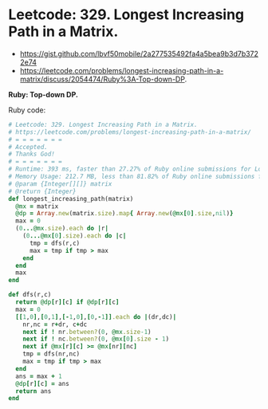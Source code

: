 # Leetcode: 329. Longest Increasing Path in a Matrix.

- https://gist.github.com/lbvf50mobile/2a277535492fa4a5bea9b3d7b3722e74
- https://leetcode.com/problems/longest-increasing-path-in-a-matrix/discuss/2054474/Ruby%3A-Top-down-DP.


**Ruby: Top-down DP.**


Ruby code:
```Ruby
# Leetcode: 329. Longest Increasing Path in a Matrix.
# https://leetcode.com/problems/longest-increasing-path-in-a-matrix/
# = = = = = = =
# Accepted.
# Thanks God!
# = = = = = = =
# Runtime: 393 ms, faster than 27.27% of Ruby online submissions for Longest Increasing Path in a Matrix.
# Memory Usage: 212.7 MB, less than 81.82% of Ruby online submissions for Longest Increasing Path in a Matrix.
# @param {Integer[][]} matrix
# @return {Integer}
def longest_increasing_path(matrix)
  @mx = matrix
  @dp = Array.new(matrix.size).map{ Array.new(@mx[0].size,nil)}
  max = 0
  (0...@mx.size).each do |r|
    (0...@mx[0].size).each do |c|
      tmp = dfs(r,c)
      max = tmp if tmp > max
    end
  end
  max
end

def dfs(r,c)
  return @dp[r][c] if @dp[r][c]
  max = 0
  [[1,0],[0,1],[-1,0],[0,-1]].each do |(dr,dc)|
    nr,nc = r+dr, c+dc
    next if ! nr.between?(0, @mx.size-1)
    next if ! nc.between?(0, @mx[0].size - 1)
    next if @mx[r][c] >= @mx[nr][nc]
    tmp = dfs(nr,nc)
    max = tmp if tmp > max
  end
  ans = max + 1
  @dp[r][c] = ans
  return ans
end
```
